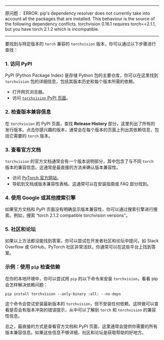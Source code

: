 ****
原问题：
ERROR: pip's dependency resolver does not currently take into account all the packages that are installed. This behaviour is the source of the following dependency conflicts.
torchvision 0.16.1 requires torch==2.1.1, but you have torch 2.1.2 which is incompatible.
****
  
要找到与特定版本的 `torch` 兼容的 `torchvision` 版本，你可以通过以下步骤进行查找：

### 1. 访问 PyPI

PyPI (Python Package Index) 是存储 Python 包的主要仓库，你可以在这里找到 `torchvision` 包的详细信息，包括其版本历史和每个版本所需的依赖。

- 打开网页浏览器。
- 访问 [`torchvision` PyPI 页面](https://pypi.org/project/torchvision/)。

### 2. 检查版本兼容信息

在 `torchvision` 的 PyPI 页面，查找 **Release History** 部分，这里列出了所有的发行版本。点击你感兴趣的版本，通常会在每个版本的页面上列出其依赖信息，包括它需要的 `torch` 版本。

### 3. 查看官方文档

`torchvision` 的官方文档通常会有一个版本说明部分，其中包含了与不同 `torch` 版本的兼容信息。这通常是最直接的方法来确认版本兼容性。

- 访问 [PyTorch 官方网站](https://pytorch.org/)。
- 导航到文档或版本兼容性表格。这通常可以在安装指南或 FAQ 部分找到。

### 4. 使用 Google 或其他搜索引擎

如果官方文档和 PyPI 页面没有明确显示版本兼容性，你可以通过搜索引擎进行搜索。例如，搜索 “torch 2.1.2 compatible torchvision versions”。

### 5. 社区和论坛

如果以上方法都没能找到答案，你可以尝试在开发者社区和论坛中提问，如 Stack Overflow 或 GitHub。PyTorch 社区非常活跃，你通常可以在这些平台上找到答案。

### 示例：使用 `pip` 检查依赖

在你的本地环境中，你可以尝试用 `pip` 的以下命令来安装 `torchvision`，看看 pip 会怎样解决依赖问题：


```
pip install torchvision --only-binary :all: --no-deps
```

这个命令会尝试安装最新版本的 `torchvision`，但不安装任何依赖。这样做可以查看是否会有版本冲突的错误提示，从中可以了解到 `torch` 和 `torchvision` 的兼容性信息。

总之，最直接的方式是查看官方文档和 PyPI 页面，这里通常会提供你需要的所有版本兼容信息。如果这些信息不够详细，社区和论坛是获取帮助的好地方。